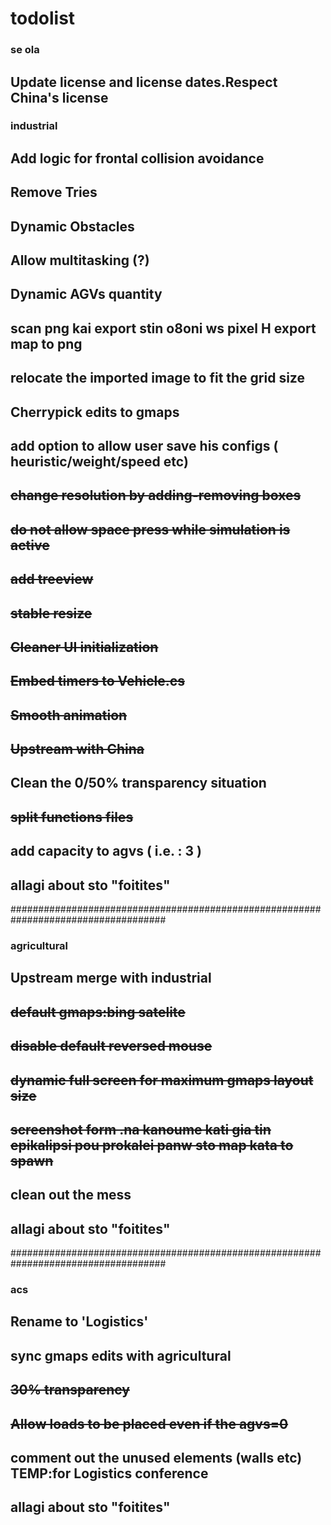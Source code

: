 # todolist

### se ola
Update license and license dates.Respect China's license
---------------

### industrial
Add logic for frontal collision avoidance
---------------
Remove Tries	
---------------
Dynamic Obstacles
---------------	
Allow multitasking (?)
---------------
Dynamic AGVs quantity	
---------------
scan png kai export stin o8oni ws pixel H export map to png	
---------------
relocate the imported image to fit the grid size
---------------	
Cherrypick edits to gmaps	
---------------
add option to allow user save his configs ( heuristic/weight/speed etc)	
---------------
~~change resolution by adding-removing boxes~~	
---------------
~~do not allow space press while simulation is active~~	
---------------
~~add treeview~~	
---------------
~~stable resize~~
---------------
~~Cleaner UI initialization~~
---------------
~~Embed timers to Vehicle.cs~~
---------------	
~~Smooth animation~~
---------------
~~Upstream with China~~ 
---------------
Clean the 0/50% transparency situation
---------------
~~split functions files~~
---------------
add capacity to agvs ( i.e. : 3 )
---------------
allagi about sto "foitites"
---------------

####################################################################################



### agricultural

Upstream merge with industrial	
---------------
~~default gmaps:bing satelite~~
---------------
~~disable default reversed mouse~~
---------------
~~dynamic full screen for maximum gmaps layout size~~
---------------
~~screenshot form .na kanoume kati gia tin epikalipsi pou prokalei panw sto map kata to spawn~~
---------------
clean out the mess	
---------------
allagi about sto "foitites"	
---------------



####################################################################################


### acs
Rename to 'Logistics'
---------------
sync gmaps edits with agricultural
---------------
~~30% transparency~~
---------------
~~Allow loads to be placed even if the agvs=0~~
---------------
comment out the unused elements (walls etc) TEMP:for Logistics conference
---------------
allagi about sto "foitites"
---------------



